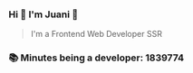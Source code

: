 ### Hi 👋 I&#39;m Juani 🦁

> I&#39;m a Frontend Web Developer SSR

### 📚 Minutes being a developer: 1839774
